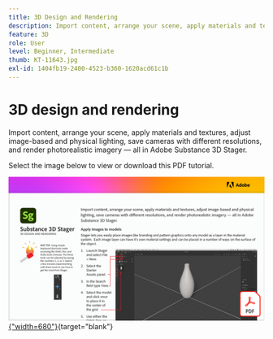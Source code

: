 ```yaml
---
title: 3D Design and Rendering
description: Import content, arrange your scene, apply materials and textures, adjust image-based and physical lighting, save cameras with different resolutions, and render photorealistic imagery
feature: 3D
role: User
level: Beginner, Intermediate
thumb: KT-11643.jpg
exl-id: 1404fb19-2400-4523-b360-1620acd61c1b
---
```

# 3D design and rendering

Import content, arrange your scene, apply materials and textures, adjust image-based and physical lighting, save cameras with different resolutions, and render photorealistic imagery — all in Adobe Substance 3D Stager.

Select the image below to view or download this PDF tutorial.

[![First page image of tutorial](assets/Substance3DStager.png){"width=680"}](assets/Adobe-Substance-Stager.pdf){target="blank"}
